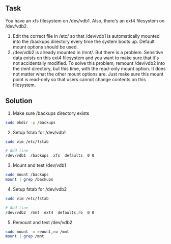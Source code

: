 ## Task
You have an xfs filesystem on /dev/vdb1. Also, there's an ext4 filesystem on /dev/vdb2.  
1. Edit the correct file in /etc/ so that /dev/vdb1 is automatically mounted into the /backups directory every time the system boots up. Default mount options should be used.
2. /dev/vdb2 is already mounted in /mnt/. But there is a problem. Sensitive data exists on this ext4 filesystem and you want to make sure that it's not accidentally modified. To solve this problem, remount /dev/vdb2 into the /mnt directory, but this time, with the read-only mount option. It does not matter what the other mount options are. Just make sure this mount point is read-only so that users cannot change contents on this filesystem.

## Solution
1. Make sure /backups directory exists
```bash
sudo mkdir -p /backups
```
2. Setup fstab for /dev/vdb1
```bash
sudo vim /etc/fstab

# Add line
/dev/vdb1  /backups  xfs  defaults  0 0
```
3. Mount and test /dev/vdb1
```bash
sudo mount /backups
mount | grep /backups
```
4. Setup fstab for /dev/vdb2
```bash
sudo vim /etc/fstab

# Add line
/dev/vdb2  /mnt  ext4  defaults,ro  0 0
```
5. Remount and test /dev/vdb2
```bash
sudo mount -o reount,ro /mnt
mount | grep /mnt
```
